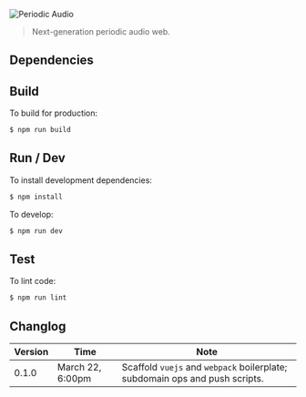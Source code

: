 ![Periodic Audio](http://i.imgur.com/4pGSR95.jpg)

> Next-generation periodic audio web.

## Dependencies

## Build

To build for production:

```bash
$ npm run build
```

## Run / Dev

To install development dependencies:

```bash
$ npm install
```

To develop:

```bash
$ npm run dev
```

## Test

To lint code:

```bash
$ npm run lint
```

## Changlog

Version | Time | Note
---- | ---- | ----
0.1.0 | March 22, 6:00pm | Scaffold `vuejs` and `webpack` boilerplate; subdomain ops and push scripts.







